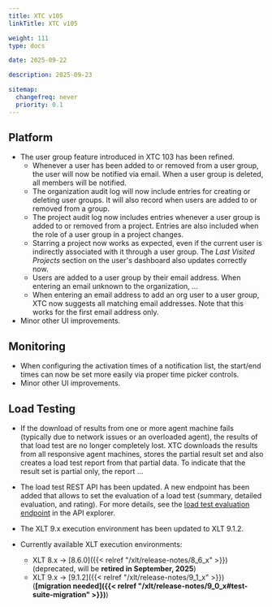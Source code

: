 ```yaml
---
title: XTC v105
linkTitle: XTC v105

weight: 111
type: docs

date: 2025-09-22

description: 2025-09-23

sitemap:
  changefreq: never
  priority: 0.1
---
```


## Platform

* The user group feature introduced in XTC 103 has been refined.
    * Whenever a user has been added to or removed from a user group, the user will now be notified via email. When a user group is deleted, all members will be notified.
    * The organization audit log will now include entries for creating or deleting user groups. It will also record when users are added to or removed from a group.
    * The project audit log now includes entries whenever a user group is added to or removed from a project. Entries are also included when the role of a user group in a project changes.
    * Starring a project now works as expected, even if the current user is indirectly associated with it through a user group. The *Last Visited Projects* section on the user's dashboard also updates correctly now.
    * Users are added to a user group by their email address. When entering an email unknown to the organization, ...
    * When entering an email address to add an org user to a user group, XTC now suggests all matching email addresses. Note that this works for the first email address only.
* Minor other UI improvements. 


## Monitoring

* When configuring the activation times of a notification list, the start/end times can now be set more easily via proper time picker controls.
* Minor other UI improvements.


## Load Testing

* If the download of results from one or more agent machine fails (typically due to network issues or an overloaded agent), the results of that load test are no longer completely lost.
XTC downloads the results from all responsive agent machines, stores the partial result set and also creates a load test report from that partial data.
To indicate that the result set is partial only, the report ...


* The load test REST API has been updated. A new endpoint has been added that allows to set the evaluation of a load test (summary, detailed evaluation, and rating). For more details, see the [load test evaluation endpoint](https://xtc.xceptance.com/exploreApi#post-/public/api/v2/orgs/-org-/projects/-project-/load-tests/-id-/evaluation) in the API explorer. 
* The XLT 9.x execution environment has been updated to XLT 9.1.2.
* Currently available XLT execution environments:
    * XLT 8.x → [8.6.0]({{< relref "/xlt/release-notes/8_6_x" >}}) (deprecated, will be **retired in September, 2025**)
    * XLT 9.x → [9.1.2]({{< relref "/xlt/release-notes/9_1_x" >}}) (**[migration needed]({{< relref "/xlt/release-notes/9_0_x#test-suite-migration" >}})**)
